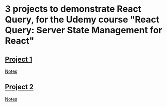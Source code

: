 # 3 projects to demonstrate React Query, for the Udemy course "React Query: Server State Management for React"

## [Project 1](./blog-em/)

[Notes](./Project1_Notes.md)

## [Project 2](./infinite-swapi/)

[Notes](./Project2_Notes.md)
